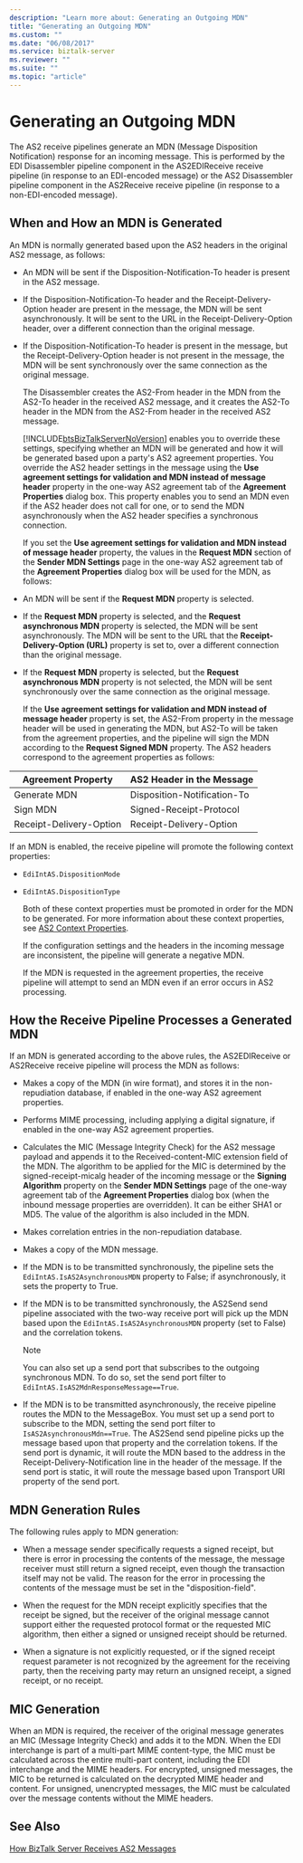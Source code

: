 ```yaml
---
description: "Learn more about: Generating an Outgoing MDN"
title: "Generating an Outgoing MDN"
ms.custom: ""
ms.date: "06/08/2017"
ms.service: biztalk-server
ms.reviewer: ""
ms.suite: ""
ms.topic: "article"
---
```

# Generating an Outgoing MDN
The AS2 receive pipelines generate an MDN (Message Disposition Notification) response for an incoming message. This is performed by the EDI Disassembler pipeline component in the AS2EDIReceive receive pipeline (in response to an EDI-encoded message) or the AS2 Disassembler pipeline component in the AS2Receive receive pipeline (in response to a non-EDI-encoded message).  
  
## When and How an MDN is Generated  
 An MDN is normally generated based upon the AS2 headers in the original AS2 message, as follows:  
  
- An MDN will be sent if the Disposition-Notification-To header is present in the AS2 message.  
  
- If the Disposition-Notification-To header and the Receipt-Delivery-Option header are present in the message, the MDN will be sent asynchronously. It will be sent to the URL in the Receipt-Delivery-Option header, over a different connection than the original message.  
  
- If the Disposition-Notification-To header is present in the message, but the Receipt-Delivery-Option header is not present in the message, the MDN will be sent synchronously over the same connection as the original message.  
  
  The Disassembler creates the AS2-From header in the MDN from the AS2-To header in the received AS2 message, and it creates the AS2-To header in the MDN from the AS2-From header in the received AS2 message.  
  
  [!INCLUDE[btsBizTalkServerNoVersion](../includes/btsbiztalkservernoversion-md.md)] enables you to override these settings, specifying whether an MDN will be generated and how it will be generated based upon a party's AS2 agreement properties. You override the AS2 header settings in the message using the **Use agreement settings for validation and MDN instead of message header** property in the one-way AS2 agreement tab of the **Agreement Properties** dialog box. This property enables you to send an MDN even if the AS2 header does not call for one, or to send the MDN asynchronously when the AS2 header specifies a synchronous connection.  
  
  If you set the **Use agreement settings for validation and MDN instead of message header** property, the values in the **Request MDN** section of the **Sender MDN Settings** page in the one-way AS2 agreement tab of the **Agreement Properties** dialog box will be used for the MDN, as follows:  
  
- An MDN will be sent if the **Request MDN** property is selected.  
  
- If the **Request MDN** property is selected, and the **Request asynchronous MDN** property is selected, the MDN will be sent asynchronously. The MDN will be sent to the URL that the **Receipt-Delivery-Option (URL)** property is set to, over a different connection than the original message.  
  
- If the **Request MDN** property is selected, but the **Request asynchronous MDN** property is not selected, the MDN will be sent synchronously over the same connection as the original message.  
  
  If the **Use agreement settings for validation and MDN instead of message header** property is set, the AS2-From property in the message header will be used in generating the MDN, but AS2-To will be taken from the agreement properties, and the pipeline will sign the MDN according to the **Request Signed MDN** property. The AS2 headers correspond to the agreement properties as follows:  
  
|Agreement Property|AS2 Header in the Message|  
|------------------------|-------------------------------|  
|Generate MDN|Disposition-Notification-To|  
|Sign MDN|Signed-Receipt-Protocol|  
|Receipt-Delivery-Option|Receipt-Delivery-Option|  
  
 If an MDN is enabled, the receive pipeline will promote the following context properties:  
  
- `EdiIntAS.DispositionMode`  
  
- `EdiIntAS.DispositionType`  
  
  Both of these context properties must be promoted in order for the MDN to be generated. For more information about these context properties, see [AS2 Context Properties](../core/as2-context-properties.md).  
  
  If the configuration settings and the headers in the incoming message are inconsistent, the pipeline will generate a negative MDN.  
  
  If the MDN is requested in the agreement properties, the receive pipeline will attempt to send an MDN even if an error occurs in AS2 processing.  
  
## How the Receive Pipeline Processes a Generated MDN  
 If an MDN is generated according to the above rules, the AS2EDIReceive or AS2Receive receive pipeline will process the MDN as follows:  
  
-   Makes a copy of the MDN (in wire format), and stores it in the non-repudiation database, if enabled in the one-way AS2 agreement properties.  
  
-   Performs MIME processing, including applying a digital signature, if enabled in the one-way AS2 agreement properties.  
  
-   Calculates the MIC (Message Integrity Check) for the AS2 message payload and appends it to the Received-content-MIC extension field of the MDN. The algorithm to be applied for the MIC is determined by the signed-receipt-micalg header of the incoming message or the **Signing Algorithm** property on the **Sender MDN Settings** page of the one-way agreement tab of the **Agreement Properties** dialog box (when the inbound message properties are overridden). It can be either SHA1 or MD5. The value of the algorithm is also included in the MDN.  
  
-   Makes correlation entries in the non-repudiation database.  
  
-   Makes a copy of the MDN message.  
  
-   If the MDN is to be transmitted synchronously, the pipeline sets the `EdiIntAS.IsAS2AsynchronousMDN` property to False; if asynchronously, it sets the property to True.  
  
-   If the MDN is to be transmitted synchronously, the AS2Send send pipeline associated with the two-way receive port will pick up the MDN based upon the `EdiIntAS.IsAS2AsynchronousMDN` property (set to False) and the correlation tokens.  
  
    > [!NOTE]
    >  You can also set up a send port that subscribes to the outgoing synchronous MDN. To do so, set the send port filter to `EdiIntAS.IsAS2MdnResponseMessage==True`.  
  
-   If the MDN is to be transmitted asynchronously, the receive pipeline routes the MDN to the MessageBox. You must set up a send port to subscribe to the MDN, setting the send port filter to `IsAS2AsynchronousMdn==True`. The AS2Send send pipeline picks up the message based upon that property and the correlation tokens. If the send port is dynamic, it will route the MDN based to the address in the Receipt-Delivery-Notification line in the header of the message. If the send port is static, it will route the message based upon Transport URI property of the send port.  
  
## MDN Generation Rules  
 The following rules apply to MDN generation:  
  
-   When a message sender specifically requests a signed receipt, but there is error in processing the contents of the message, the message receiver must still return a signed receipt, even though the transaction itself may not be valid. The reason for the error in processing the contents of the message must be set in the "disposition-field".  
  
-   When the request for the MDN receipt explicitly specifies that the receipt be signed, but the receiver of the original message cannot support either the requested protocol format or the requested MIC algorithm, then either a signed or unsigned receipt should be returned.  
  
-   When a signature is not explicitly requested, or if the signed receipt request parameter is not recognized by the agreement for the receiving party, then the receiving party may return an unsigned receipt, a signed receipt, or no receipt.  
  
## MIC Generation  
 When an MDN is required, the receiver of the original message generates an MIC (Message Integrity Check) and adds it to the MDN. When the EDI interchange is part of a multi-part MIME content-type, the MIC must be calculated across the entire multi-part content, including the EDI interchange and the MIME headers. For encrypted, unsigned messages, the MIC to be returned is calculated on the decrypted MIME header and content. For unsigned, unencrypted messages, the MIC must be calculated over the message contents without the MIME headers.  
  
## See Also  
 [How BizTalk Server Receives AS2 Messages](../core/how-biztalk-server-receives-as2-messages.md)
